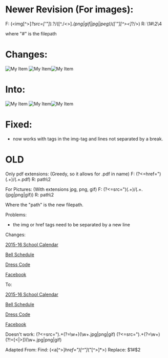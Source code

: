# Newer Revision (For images):

F: (<img[^>]*?src=['"]).*?\/([^.\/<>]*\.(png|gif|jpg|jpeg))(['"][^><]*?\/>)
R: \1#\2\4

where "#" is the filepath

# Changes:
<td><img class='hello' src='http://www.example.com/images/items/myitem.png' alt='My Item'/>
    <img class='hello' src='http://www.example.com/images/items/myitem.png' alt='My Item'/><img class='hello' src='http://www.example.com/images/items/myitem.png' alt='My Item'/>
</td>

# Into: 
<td><img class='hello' src='#myitem.png' alt='My Item'/>
    <img class='hello' src='#myitem.png' alt='My Item'/><img class='hello' src='#myitem.png' alt='My Item'/>
</td>

# Fixed:
- now works with tags in the img-tag and lines not separated by a break.



# OLD

Only pdf extensions: (Greedy, so it allows for .pdf in name)
F: (?<=href=")(.+)/(.+\.pdf)
R: path\2

For Pictures: (With extensions jpg, png, gif)
F: (?<=src=")(.+)/(.+\.(jpg|png|gif))
R: path\2

Where the "path" is the new filepath.

Problems:
- the img or href tags need to be separated by a new line

Changes:
<p><a href="oldpath213/15-16%20SY%20Calendar%202.pdf.pdf">2015-16 School Calendar</a></p>
<p><a href="oldpath1/ElemBellSched.pdf">Bell Schedule</a></p>
<p><a href="oldpath2/FAQ_DressCode.pdf">Dress Code</a></p>
<p><a href="facebook.com/10920">Facebook</a></p>

To:
<p><a href="path/15-16%20SY%20Calendar%202.pdf.pdf">2015-16 School Calendar</a></p>
<p><a href="path/ElemBellSched.pdf">Bell Schedule</a></p>
<p><a href="path/FAQ_DressCode.pdf">Dress Code</a></p>
<p><a href="facebook.com/10920">Facebook</a></p>

Doesn't work:
(?<=src=").+(?=\w+)(\w+.jpg|png|gif)
(?<=src=").+(?=\w+)(?!=[\<|\>])(\w+\.jpg|png|gif)

Adapted From:
Find: (<a[^>]*href=")[^"]*("[^>]*>)
Replace: $1#$2

